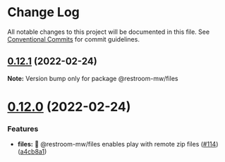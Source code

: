 # Change Log

All notable changes to this project will be documented in this file.
See [Conventional Commits](https://conventionalcommits.org) for commit guidelines.

## [0.12.1](https://github.com/dyne/restroom-mw/compare/v0.12.0...v0.12.1) (2022-02-24)

**Note:** Version bump only for package @restroom-mw/files





# [0.12.0](https://github.com/dyne/restroom-mw/compare/v0.11.0...v0.12.0) (2022-02-24)


### Features

* **files:** 💾 @restroom-mw/files enables play with remote zip files ([#114](https://github.com/dyne/restroom-mw/issues/114)) ([a4cb8a1](https://github.com/dyne/restroom-mw/commit/a4cb8a16453a6d6530d187ab0889c7824ebb1655))
